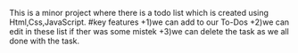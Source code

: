 This is a minor project where there is a todo list which is created using Html,Css,JavaScript.
#key features
+1)we can add to our To-Dos 
+2)we can edit in these list if ther was some mistek
+3)we can delete the task as we all done with the task.
